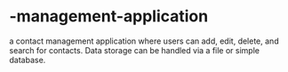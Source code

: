 # -management-application
a contact management application where users can add, edit, delete, and search for contacts. Data storage can be handled via a file or simple database.

